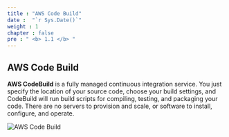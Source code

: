```yaml
---
title : "AWS Code Build"
date :  "`r Sys.Date()`" 
weight : 1 
chapter : false
pre : " <b> 1.1 </b> "
---
```


## AWS Code Build

**AWS CodeBuild** is a fully managed continuous integration service. You just specify the location of your source code, choose your build settings, and CodeBuild will run build scripts for compiling, testing, and packaging your code. There are no servers to provision and scale, or software to install, configure, and operate.

![AWS Code Build](https://fdat3.github.io/nodejs-cicd-aws/nodejs-cicd-aws/images/1-Introduce/aws-codebuild.png?featherlight=false&width=10pc)
